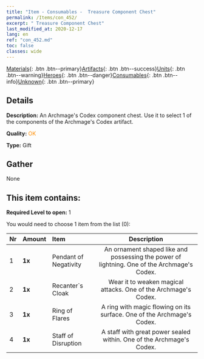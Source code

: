 ```yaml
---
title: "Item - Consumables -  Treasure Component Chest"
permalink: /Items/con_452/
excerpt: " Treasure Component Chest"
last_modified_at: 2020-12-17
lang: en
ref: "con_452.md"
toc: false
classes: wide
---
```

 [Materials](/Items/){: .btn .btn--primary}[Artifacts](/Items/Artifacts/){: .btn .btn--success}[Units](/Items/Units/){: .btn .btn--warning}[Heroes](/Items/Heroes/){: .btn .btn--danger}[Consumables](/Items/Consumables/){: .btn .btn--info}[Unknown](/Items/Unknown/){: .btn .btn--primary}

## Details
 **Description:** An Archmage's Codex component chest. Use it to select 1 of the components of the Archmage's Codex artifact.

 **Quality:** <span style="color: #FF8C00">OK</span>

 **Type:** Gift

## Gather

  None

## This item contains:

 **Required Level to open:** 1

 You would need to choose 1 item from the list (0):

  | Nr | Amount |     Item    | Description |
  |:---|:-------|:------------|:-----------:|
  | 1 |  **1x** | Pendant of Negativity | An ornament shaped like and possessing the power of lightning. One of the Archmage's Codex.  | 
  | 2 |  **1x** | Recanter`s Cloak | Wear it to weaken magical attacks. One of the Archmage's Codex.  | 
  | 3 |  **1x** | Ring of Flares | A ring with magic flowing on its surface. One of the Archmage's Codex.  | 
  | 4 |  **1x** | Staff of Disruption | A staff with great power sealed within. One of the Archmage's Codex.  | 
